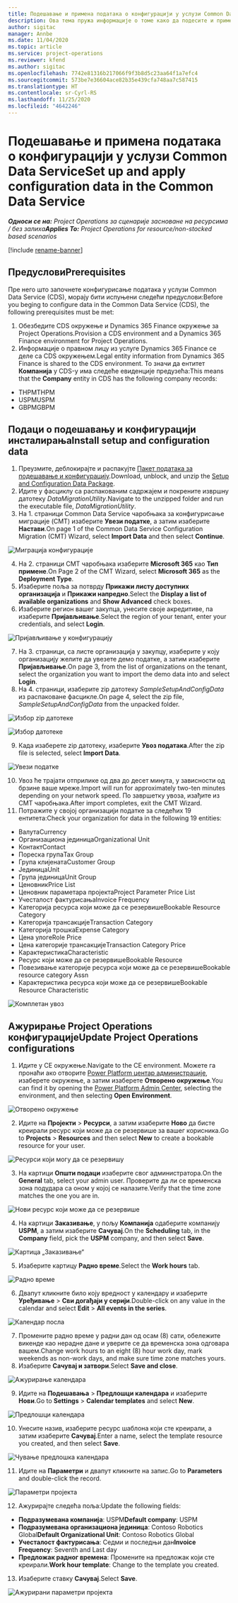 ```yaml
---
title: Подешавање и примена података о конфигурацији у услузи Common Data Service
description: Ова тема пружа информације о томе како да подесите и примените податке о конфигурацији у услузи Project Operations.
author: sigitac
manager: Annbe
ms.date: 11/04/2020
ms.topic: article
ms.service: project-operations
ms.reviewer: kfend
ms.author: sigitac
ms.openlocfilehash: 7742e81316b217066f9f3b8d5c23aa64f1a7efc4
ms.sourcegitcommit: 573be7e36604ace82b35e439cfa748aa7c587415
ms.translationtype: HT
ms.contentlocale: sr-Cyrl-RS
ms.lasthandoff: 11/25/2020
ms.locfileid: "4642246"
---
```

# <a name="set-up-and-apply-configuration-data-in-the-common-data-service"></a><span data-ttu-id="78d89-103">Подешавање и примена података о конфигурацији у услузи Common Data Service</span><span class="sxs-lookup"><span data-stu-id="78d89-103">Set up and apply configuration data in the Common Data Service</span></span> 

<span data-ttu-id="78d89-104">_**Односи се на:** Project Operations за сценарије засноване на ресурсима / без залиха_</span><span class="sxs-lookup"><span data-stu-id="78d89-104">_**Applies To:** Project Operations for resource/non-stocked based scenarios_</span></span>

[!include [rename-banner](~/includes/cc-data-platform-banner.md)]

## <a name="prerequisites"></a><span data-ttu-id="78d89-105">Предуслови</span><span class="sxs-lookup"><span data-stu-id="78d89-105">Prerequisites</span></span>

<span data-ttu-id="78d89-106">Пре него што започнете конфигурисање података у услузи Common Data Service (CDS), морају бити испуњени следећи предуслови:</span><span class="sxs-lookup"><span data-stu-id="78d89-106">Before you beging to configure data in the Common Data Service (CDS), the following prerequisites must be met:</span></span>

1.  <span data-ttu-id="78d89-107">Обезбедите CDS окружење и Dynamics 365 Finance окружење за Project Operations.</span><span class="sxs-lookup"><span data-stu-id="78d89-107">Provision a CDS environment and a Dynamics 365 Finance environment for Project Operations.</span></span>
2.  <span data-ttu-id="78d89-108">Информације о правном лицу из услуге Dynamics 365 Finance се деле са CDS окружењем.</span><span class="sxs-lookup"><span data-stu-id="78d89-108">Legal entity information from Dynamics 365 Finance is shared to the CDS environment.</span></span> <span data-ttu-id="78d89-109">То значи да ентитет **Компанија** у CDS-у има следеће евиденције предузећа:</span><span class="sxs-lookup"><span data-stu-id="78d89-109">This means that the **Company** entity in CDS has the following company records:</span></span>
  - <span data-ttu-id="78d89-110">THPM</span><span class="sxs-lookup"><span data-stu-id="78d89-110">THPM</span></span>
  - <span data-ttu-id="78d89-111">USPM</span><span class="sxs-lookup"><span data-stu-id="78d89-111">USPM</span></span>
  - <span data-ttu-id="78d89-112">GBPM</span><span class="sxs-lookup"><span data-stu-id="78d89-112">GBPM</span></span>

## <a name="install-setup-and-configuration-data"></a><span data-ttu-id="78d89-113">Подаци о подешавању и конфигурацији инсталирања</span><span class="sxs-lookup"><span data-stu-id="78d89-113">Install setup and configuration data</span></span>

1. <span data-ttu-id="78d89-114">Преузмите, деблокирајте и распакујте [Пакет података за подешавање и конфигурацију](https://download.microsoft.com/download/1/3/4/1349369c-6209-42b7-b3b4-5be0e67cacd8/ProjOpsSampleSetupData-%20Integrated%20UR1.zip).</span><span class="sxs-lookup"><span data-stu-id="78d89-114">Download, unblock, and unzip the [Setup and Configuration Data Package](https://download.microsoft.com/download/1/3/4/1349369c-6209-42b7-b3b4-5be0e67cacd8/ProjOpsSampleSetupData-%20Integrated%20UR1.zip).</span></span>
2. <span data-ttu-id="78d89-115">Идите у фасциклу са распакованим садржајем и покрените извршну датотеку *DataMigrationUtility*.</span><span class="sxs-lookup"><span data-stu-id="78d89-115">Navigate to the unzipped folder and run the executable file, *DataMigrationUtility*.</span></span>
3. <span data-ttu-id="78d89-116">На 1. страници Common Data Service чаробњака за конфигурисање миграције (CMT) изаберите **Увези податке**, а затим изаберите **Настави**.</span><span class="sxs-lookup"><span data-stu-id="78d89-116">On page 1 of the Common Data Service Configuration Migration (CMT) Wizard, select **Import Data** and then select **Continue**.</span></span>

![Миграција конфигурације](./media/1ConfigurationMigration.png)

4. <span data-ttu-id="78d89-118">На 2. страници CMT чаробњака изаберите **Microsoft 365** као **Тип примене**.</span><span class="sxs-lookup"><span data-stu-id="78d89-118">On Page 2 of the CMT Wizard, select **Microsoft 365** as the **Deployment Type**.</span></span>
5. <span data-ttu-id="78d89-119">Изаберите поља за потврду **Прикажи листу доступних организација** и **Прикажи напредно**.</span><span class="sxs-lookup"><span data-stu-id="78d89-119">Select the **Display a list of available organizations** and **Show Advanced** check boxes.</span></span>
6. <span data-ttu-id="78d89-120">Изаберите регион вашег закупца, унесите своје акредитиве, па изаберите **Пријављивање**.</span><span class="sxs-lookup"><span data-stu-id="78d89-120">Select the region of your tenant, enter your credentials, and select **Login**.</span></span>

![Пријављивање у конфигурацију](./media/2ConfigurationSignin.png)

7. <span data-ttu-id="78d89-122">На 3. страници, са листе организација у закупцу, изаберите у коју организацију желите да увезете демо податке, а затим изаберите **Пријављивање**.</span><span class="sxs-lookup"><span data-stu-id="78d89-122">On page 3, from the list of organizations on the tenant, select the organization you want to import the demo data into and select **Login**.</span></span>
8. <span data-ttu-id="78d89-123">На 4. страници, изаберите zip датотеку *SampleSetupAndConfigData* из распаковане фасцикле.</span><span class="sxs-lookup"><span data-stu-id="78d89-123">On page 4, select the zip file, *SampleSetupAndConfigData* from the unpacked folder.</span></span>

![Избор zip датотеке](./media/3ZipFile.png)

![Избор датотеке](./media/4SelectAFile.png)

9. <span data-ttu-id="78d89-126">Када изаберете zip датотеку, изаберите **Увоз података**.</span><span class="sxs-lookup"><span data-stu-id="78d89-126">After the zip file is selected, select **Import Data**.</span></span>

![Увези податке](./media/5ImportData.png)

10. <span data-ttu-id="78d89-128">Увоз ће трајати отприлике од два до десет минута, у зависности од брзине ваше мреже.</span><span class="sxs-lookup"><span data-stu-id="78d89-128">Import will run for approximately two-ten minutes depending on your network speed.</span></span> <span data-ttu-id="78d89-129">По завршетку увоза, изађите из CMT чаробњака.</span><span class="sxs-lookup"><span data-stu-id="78d89-129">After import completes, exit the CMT Wizard.</span></span> 
11. <span data-ttu-id="78d89-130">Потражите у својој организацији податке за следећих 19 ентитета:</span><span class="sxs-lookup"><span data-stu-id="78d89-130">Check your organization for data in the following 19 entities:</span></span>

  - <span data-ttu-id="78d89-131">Валута</span><span class="sxs-lookup"><span data-stu-id="78d89-131">Currency</span></span>
  - <span data-ttu-id="78d89-132">Организациона јединица</span><span class="sxs-lookup"><span data-stu-id="78d89-132">Organizational Unit</span></span>
  - <span data-ttu-id="78d89-133">Контакт</span><span class="sxs-lookup"><span data-stu-id="78d89-133">Contact</span></span>
  - <span data-ttu-id="78d89-134">Пореска група</span><span class="sxs-lookup"><span data-stu-id="78d89-134">Tax Group</span></span>
  - <span data-ttu-id="78d89-135">Група клијената</span><span class="sxs-lookup"><span data-stu-id="78d89-135">Customer Group</span></span>
  - <span data-ttu-id="78d89-136">Јединица</span><span class="sxs-lookup"><span data-stu-id="78d89-136">Unit</span></span>
  - <span data-ttu-id="78d89-137">Група јединица</span><span class="sxs-lookup"><span data-stu-id="78d89-137">Unit Group</span></span>
  - <span data-ttu-id="78d89-138">Ценовник</span><span class="sxs-lookup"><span data-stu-id="78d89-138">Price List</span></span>
  - <span data-ttu-id="78d89-139">Ценовник параметара пројекта</span><span class="sxs-lookup"><span data-stu-id="78d89-139">Project Parameter Price List</span></span>
  - <span data-ttu-id="78d89-140">Учесталост фактурисања</span><span class="sxs-lookup"><span data-stu-id="78d89-140">Invoice Frequency</span></span>
  - <span data-ttu-id="78d89-141">Категорија ресурса који може да се резервише</span><span class="sxs-lookup"><span data-stu-id="78d89-141">Bookable Resource Category</span></span>
  - <span data-ttu-id="78d89-142">Категорија трансакције</span><span class="sxs-lookup"><span data-stu-id="78d89-142">Transaction Category</span></span>
  - <span data-ttu-id="78d89-143">Категорија трошка</span><span class="sxs-lookup"><span data-stu-id="78d89-143">Expense Category</span></span>
  - <span data-ttu-id="78d89-144">Цена улоге</span><span class="sxs-lookup"><span data-stu-id="78d89-144">Role Price</span></span>
  - <span data-ttu-id="78d89-145">Цена категорије трансакције</span><span class="sxs-lookup"><span data-stu-id="78d89-145">Transaction Category Price</span></span>
  - <span data-ttu-id="78d89-146">Карактеристика</span><span class="sxs-lookup"><span data-stu-id="78d89-146">Characteristic</span></span>
  - <span data-ttu-id="78d89-147">Ресурс који може да се резервише</span><span class="sxs-lookup"><span data-stu-id="78d89-147">Bookable Resource</span></span>
  - <span data-ttu-id="78d89-148">Повезивање категорије ресурса који може да се резервише</span><span class="sxs-lookup"><span data-stu-id="78d89-148">Bookable resource category Assn</span></span>
  - <span data-ttu-id="78d89-149">Карактеристика ресурса који може да се резервише</span><span class="sxs-lookup"><span data-stu-id="78d89-149">Bookable Resource Characteristic</span></span>

![Комплетан увоз](./media/6CompleteImport.png)

## <a name="update-project-operations-configurations"></a><span data-ttu-id="78d89-151">Ажурирање Project Operations конфигурације</span><span class="sxs-lookup"><span data-stu-id="78d89-151">Update Project Operations configurations</span></span>

1. <span data-ttu-id="78d89-152">Идите у CE окружење.</span><span class="sxs-lookup"><span data-stu-id="78d89-152">Navigate to the CE environment.</span></span> <span data-ttu-id="78d89-153">Можете га пронаћи ако отворите [Power Platform центар администрације](https://admin.powerplatform.microsoft.com/environments), изаберете окружење, а затим изаберете **Отворено окружење**.</span><span class="sxs-lookup"><span data-stu-id="78d89-153">You can find it by opening the [Power Platform Admin Center](https://admin.powerplatform.microsoft.com/environments), selecting the environment, and then selecting **Open Environment**.</span></span> 

![Отворено окружење](./media/7OpenEnvironment.png)

2. <span data-ttu-id="78d89-155">Идите на **Пројекти** > **Ресурси**, а затим изаберите **Ново** да бисте креирали ресурс који може да се резервише за вашег корисника.</span><span class="sxs-lookup"><span data-stu-id="78d89-155">Go to **Projects** > **Resources** and then select **New** to create a bookable resource for your user.</span></span>

![Ресурси који могу да се резервишу](./media/8BookableResources.png)

3. <span data-ttu-id="78d89-157">На картици **Општи подаци** изаберите свог администратора.</span><span class="sxs-lookup"><span data-stu-id="78d89-157">On the **General** tab, select your admin user.</span></span> <span data-ttu-id="78d89-158">Проверите да ли се временска зона подудара са оном у којој се налазите.</span><span class="sxs-lookup"><span data-stu-id="78d89-158">Verify that the time zone matches the one you are in.</span></span> 

![Нови ресурс који може да се резервише](./media/9NewBookableResource.png)

4. <span data-ttu-id="78d89-160">На картици **Заказивање**, у пољу **Компанија** одаберите компанију **USPM**, а затим изаберите **Сачувај**.</span><span class="sxs-lookup"><span data-stu-id="78d89-160">On the **Scheduling** tab, in the **Company** field, pick the **USPM** company, and then select **Save**.</span></span> 

![Картица „Заказивање“](./media/10SchedulingTab.png)

5. <span data-ttu-id="78d89-162">Изаберите картицу **Радно време**.</span><span class="sxs-lookup"><span data-stu-id="78d89-162">Select the **Work hours** tab.</span></span>  

![Радно време](./media/11WorkHours.png)

6. <span data-ttu-id="78d89-164">Двапут кликните било коју вредност у календару и изаберите **Уређивање** > **Сви догађаји у серији**.</span><span class="sxs-lookup"><span data-stu-id="78d89-164">Double-click on any value in the calendar and select **Edit** > **All events in the series**.</span></span> 

![Календар посла](./media/12WorkCalendar.png)

7. <span data-ttu-id="78d89-166">Промените радно време у радни дан од осам (8) сати, обележите викенде као нерадне дане и уверите се да временска зона одговара вашем.</span><span class="sxs-lookup"><span data-stu-id="78d89-166">Change work hours to an eight (8) hour work day, mark weekends as non-work days, and make sure time zone matches yours.</span></span> 
8. <span data-ttu-id="78d89-167">Изаберите **Сачувај и затвори**.</span><span class="sxs-lookup"><span data-stu-id="78d89-167">Select **Save and close**.</span></span>

![Ажурирање календара](./media/13UpdateCalendar.png)

9. <span data-ttu-id="78d89-169">Идите на **Подешавања** > **Предлошци календара** и изаберите **Нови**.</span><span class="sxs-lookup"><span data-stu-id="78d89-169">Go to **Settings** > **Calendar templates** and select **New**.</span></span>
 
 ![Предлошци календара](./media/14CalendarTemplates.png)
 
 10. <span data-ttu-id="78d89-171">Унесите назив, изаберите ресурс шаблона који сте креирали, а затим изаберите **Сачувај**.</span><span class="sxs-lookup"><span data-stu-id="78d89-171">Enter a name, select the template resource you created, and then select **Save**.</span></span> 
 
 ![Чување предлошка календара](./media/15SaveCalendarTemplate.png)
 
 11. <span data-ttu-id="78d89-173">Идите на **Параметри** и двапут кликните на запис.</span><span class="sxs-lookup"><span data-stu-id="78d89-173">Go to **Parameters** and double-click the record.</span></span> 
 
 ![Параметри пројекта](./media/16ProjectParameters.png)
 
12. <span data-ttu-id="78d89-175">Ажурирајте следећа поља:</span><span class="sxs-lookup"><span data-stu-id="78d89-175">Update the following fields:</span></span>

 - <span data-ttu-id="78d89-176">**Подразумевана компанија**: USPM</span><span class="sxs-lookup"><span data-stu-id="78d89-176">**Default company**: USPM</span></span>
 - <span data-ttu-id="78d89-177">**Подразумевана организациона јединица**: Contoso Robotics Global</span><span class="sxs-lookup"><span data-stu-id="78d89-177">**Default Organizational Unit**: Contoso Robotics Global</span></span>
 - <span data-ttu-id="78d89-178">**Учесталост фактурисања**: Седми и последњи дан</span><span class="sxs-lookup"><span data-stu-id="78d89-178">**Invoice Frequency**: Seventh and Last day</span></span>
 - <span data-ttu-id="78d89-179">**Предложак радног времена**: Промените на предложак који сте креирали.</span><span class="sxs-lookup"><span data-stu-id="78d89-179">**Work hour template**: Change to the template you created.</span></span>

13. <span data-ttu-id="78d89-180">Изаберите ставку **Сачувај**.</span><span class="sxs-lookup"><span data-stu-id="78d89-180">Select **Save**.</span></span> 

![Ажурирани параметри пројекта](./media/17UpdatedProjectParameters.png)
